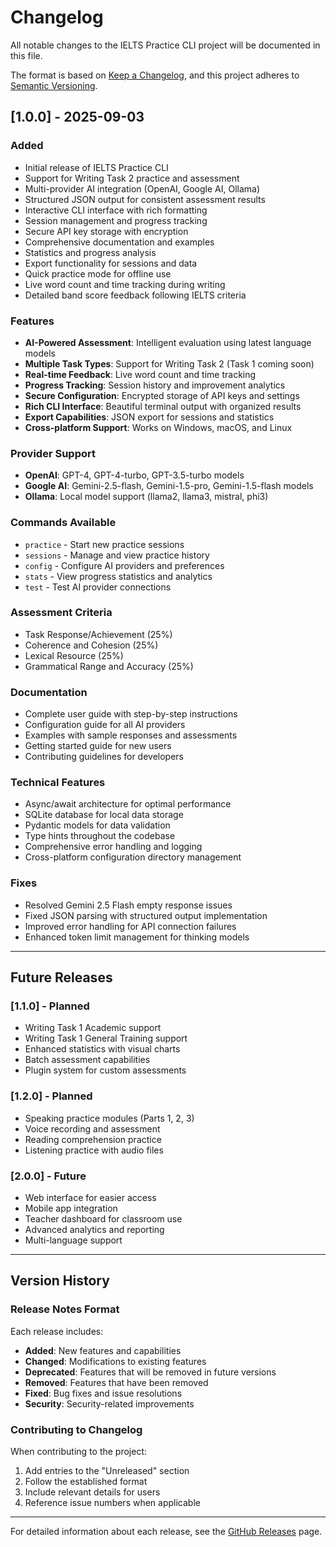 # Changelog

All notable changes to the IELTS Practice CLI project will be documented in this file.

The format is based on [Keep a Changelog](https://keepachangelog.com/en/1.0.0/),
and this project adheres to [Semantic Versioning](https://semver.org/spec/v2.0.0.html).

## [1.0.0] - 2025-09-03

### Added
- Initial release of IELTS Practice CLI
- Support for Writing Task 2 practice and assessment
- Multi-provider AI integration (OpenAI, Google AI, Ollama)
- Structured JSON output for consistent assessment results
- Interactive CLI interface with rich formatting
- Session management and progress tracking
- Secure API key storage with encryption
- Comprehensive documentation and examples
- Statistics and progress analysis
- Export functionality for sessions and data
- Quick practice mode for offline use
- Live word count and time tracking during writing
- Detailed band score feedback following IELTS criteria

### Features
- **AI-Powered Assessment**: Intelligent evaluation using latest language models
- **Multiple Task Types**: Support for Writing Task 2 (Task 1 coming soon)
- **Real-time Feedback**: Live word count and time tracking
- **Progress Tracking**: Session history and improvement analytics
- **Secure Configuration**: Encrypted storage of API keys and settings
- **Rich CLI Interface**: Beautiful terminal output with organized results
- **Export Capabilities**: JSON export for sessions and statistics
- **Cross-platform Support**: Works on Windows, macOS, and Linux

### Provider Support
- **OpenAI**: GPT-4, GPT-4-turbo, GPT-3.5-turbo models
- **Google AI**: Gemini-2.5-flash, Gemini-1.5-pro, Gemini-1.5-flash models  
- **Ollama**: Local model support (llama2, llama3, mistral, phi3)

### Commands Available
- `practice` - Start new practice sessions
- `sessions` - Manage and view practice history
- `config` - Configure AI providers and preferences
- `stats` - View progress statistics and analytics
- `test` - Test AI provider connections

### Assessment Criteria
- Task Response/Achievement (25%)
- Coherence and Cohesion (25%)
- Lexical Resource (25%)
- Grammatical Range and Accuracy (25%)

### Documentation
- Complete user guide with step-by-step instructions
- Configuration guide for all AI providers
- Examples with sample responses and assessments
- Getting started guide for new users
- Contributing guidelines for developers

### Technical Features
- Async/await architecture for optimal performance
- SQLite database for local data storage
- Pydantic models for data validation
- Type hints throughout the codebase
- Comprehensive error handling and logging
- Cross-platform configuration directory management

### Fixes
- Resolved Gemini 2.5 Flash empty response issues
- Fixed JSON parsing with structured output implementation
- Improved error handling for API connection failures
- Enhanced token limit management for thinking models

---

## Future Releases

### [1.1.0] - Planned
- Writing Task 1 Academic support
- Writing Task 1 General Training support
- Enhanced statistics with visual charts
- Batch assessment capabilities
- Plugin system for custom assessments

### [1.2.0] - Planned
- Speaking practice modules (Parts 1, 2, 3)
- Voice recording and assessment
- Reading comprehension practice
- Listening practice with audio files

### [2.0.0] - Future
- Web interface for easier access
- Mobile app integration
- Teacher dashboard for classroom use
- Advanced analytics and reporting
- Multi-language support

---

## Version History

### Release Notes Format

Each release includes:
- **Added**: New features and capabilities
- **Changed**: Modifications to existing features
- **Deprecated**: Features that will be removed in future versions
- **Removed**: Features that have been removed
- **Fixed**: Bug fixes and issue resolutions
- **Security**: Security-related improvements

### Contributing to Changelog

When contributing to the project:
1. Add entries to the "Unreleased" section
2. Follow the established format
3. Include relevant details for users
4. Reference issue numbers when applicable

---

For detailed information about each release, see the [GitHub Releases](https://github.com/AIMLDev726/IELTSCLI/releases) page.
